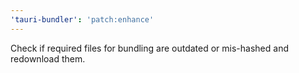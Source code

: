 ```yaml
---
'tauri-bundler': 'patch:enhance'
---
```


Check if required files for bundling are outdated or mis-hashed and redownload them.
